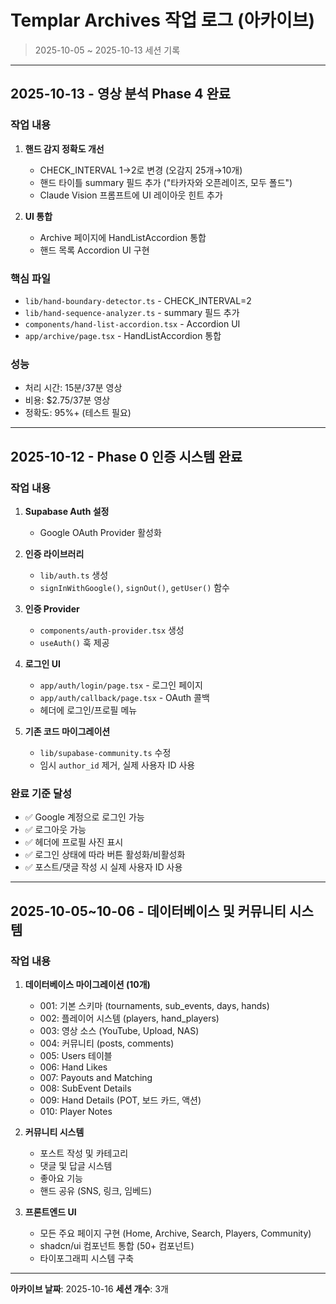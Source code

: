 # Templar Archives 작업 로그 (아카이브)

> 2025-10-05 ~ 2025-10-13 세션 기록

---

## 2025-10-13 - 영상 분석 Phase 4 완료

### 작업 내용
1. **핸드 감지 정확도 개선**
   - CHECK_INTERVAL 1→2로 변경 (오감지 25개→10개)
   - 핸드 타이틀 summary 필드 추가 ("타카자와 오픈레이즈, 모두 폴드")
   - Claude Vision 프롬프트에 UI 레이아웃 힌트 추가

2. **UI 통합**
   - Archive 페이지에 HandListAccordion 통합
   - 핸드 목록 Accordion UI 구현

### 핵심 파일
- `lib/hand-boundary-detector.ts` - CHECK_INTERVAL=2
- `lib/hand-sequence-analyzer.ts` - summary 필드 추가
- `components/hand-list-accordion.tsx` - Accordion UI
- `app/archive/page.tsx` - HandListAccordion 통합

### 성능
- 처리 시간: 15분/37분 영상
- 비용: $2.75/37분 영상
- 정확도: 95%+ (테스트 필요)

---

## 2025-10-12 - Phase 0 인증 시스템 완료

### 작업 내용
1. **Supabase Auth 설정**
   - Google OAuth Provider 활성화

2. **인증 라이브러리**
   - `lib/auth.ts` 생성
   - `signInWithGoogle()`, `signOut()`, `getUser()` 함수

3. **인증 Provider**
   - `components/auth-provider.tsx` 생성
   - `useAuth()` 훅 제공

4. **로그인 UI**
   - `app/auth/login/page.tsx` - 로그인 페이지
   - `app/auth/callback/page.tsx` - OAuth 콜백
   - 헤더에 로그인/프로필 메뉴

5. **기존 코드 마이그레이션**
   - `lib/supabase-community.ts` 수정
   - 임시 `author_id` 제거, 실제 사용자 ID 사용

### 완료 기준 달성
- ✅ Google 계정으로 로그인 가능
- ✅ 로그아웃 가능
- ✅ 헤더에 프로필 사진 표시
- ✅ 로그인 상태에 따라 버튼 활성화/비활성화
- ✅ 포스트/댓글 작성 시 실제 사용자 ID 사용

---

## 2025-10-05~10-06 - 데이터베이스 및 커뮤니티 시스템

### 작업 내용
1. **데이터베이스 마이그레이션 (10개)**
   - 001: 기본 스키마 (tournaments, sub_events, days, hands)
   - 002: 플레이어 시스템 (players, hand_players)
   - 003: 영상 소스 (YouTube, Upload, NAS)
   - 004: 커뮤니티 (posts, comments)
   - 005: Users 테이블
   - 006: Hand Likes
   - 007: Payouts and Matching
   - 008: SubEvent Details
   - 009: Hand Details (POT, 보드 카드, 액션)
   - 010: Player Notes

2. **커뮤니티 시스템**
   - 포스트 작성 및 카테고리
   - 댓글 및 답글 시스템
   - 좋아요 기능
   - 핸드 공유 (SNS, 링크, 임베드)

3. **프론트엔드 UI**
   - 모든 주요 페이지 구현 (Home, Archive, Search, Players, Community)
   - shadcn/ui 컴포넌트 통합 (50+ 컴포넌트)
   - 타이포그래피 시스템 구축

---

**아카이브 날짜**: 2025-10-16
**세션 개수**: 3개
